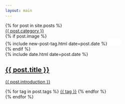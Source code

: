 ```yaml
---
layout: main
---
```

<link rel="stylesheet" href="assets/css/lightslider.css" />
    <style>
        ul{list-style: none outside none;padding-left: 0;margin: 0;}
        .demo .item{margin-bottom: 60px;}
        .content-slider li{background-color: #ed3020;text-align: center;color: #FFF;}
        .content-slider h3{margin: 0;padding: 70px 0;}
        .demo{width: 800px;}
    </style>
    <script src="http://ajax.googleapis.com/ajax/libs/jquery/1.9.1/jquery.min.js"></script>
    <script src="assets/js/lightslider.js"></script>
    <script>
        $(document).ready(function() {
			$("#content-slider").lightSlider({
                loop:true,
                keyPress:true
            });
            $('#image-gallery').lightSlider({
                gallery:true,
                item:1,
                thumbItem:9,
                slideMargin: 0,
                speed:500,
                auto:true,
                loop:true,
                onSliderLoad: function() {
                    $('#image-gallery').removeClass('cS-hidden');
                }  
            });
        });
    </script>
<main class="home" id="post" role="main" itemprop="mainContentOfPage" itemscope="itemscope" itemtype="http://schema.org/Blog">
    <div class="demo">
        <div class="item">
            <div class="clearfix" style="max-width:474px;">
                <ul id="image-gallery" class="gallery list-unstyled cS-hidden">
                    <li data-thumb="assets/img/thumb/cS-1.jpg">
                    <li data-thumb="assets/img/thumb/cS-2.jpg">
                    <li data-thumb="assets/img/thumb/cS-3.jpg">
                    <li data-thumb="assets/img/thumb/cS-4.jpg">
                    <li data-thumb="assets/img/thumb/cS-5.jpg">
                </ul>
            </div>
    <div id="grid" class="row flex-grid">
    {% for post in site.posts %}
        <article class="box-item" itemscope="itemscope" itemtype="http://schema.org/BlogPosting" itemprop="blogPost">
            <span class="category">
                <a href="{{ site.url }}{{ site.baseurl }}/categoria/{{ post.category }}">
                    <span>{{ post.category }}</span>
                </a>
            </span>
            <div class="box-body">
                {% if post.image %}
                    <div class="cover">
                        {% include new-post-tag.html date=post.date %}
                        <a href="{{ post.url | prepend: site.baseurl }}" {%if isnewpost %}class="new-post"{% endif %}>
                            <img src="assets/img/placeholder.png" data-url="{{ post.image }}" class="preload">
                        </a>
                    </div>
                {% endif %}
                <div class="box-info">
                    <meta itemprop="datePublished" content="{{ post.date | date_to_xmlschema }}">
                    <time itemprop="datePublished" datetime="{{ post.date | date_to_xmlschema }}" class="date">
                        {% include date.html date=post.date %}
                    </time>
                    <a class="post-link" href="{{ post.url | prepend: site.baseurl }}">
                        <h2 class="post-title" itemprop="name">
                            {{ post.title }}
                        </h2>
                    </a>
                    <a class="post-link" href="{{ post.url | prepend: site.baseurl }}">
                        <p class="description">{{ post.introduction }}</p>
                    </a>
                    <div class="tags">
                        {% for tag in post.tags %}
                            <a href="{{ site.baseurl}}/tags/#{{tag | slugify }}">{{ tag }}</a>
                        {% endfor %}
                    </div>
                </div>
            </div>
        </article>
    {% endfor %}
    </div>
</main>
